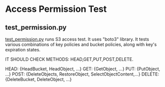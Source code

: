 # Access Permission Test

## test_permission.py

[test_permission.py](test_permission.py) runs S3 access test.  It uses
"boto3" library.  It tests various combinations of key policies and
bucket policies, along with key's expiration states.

IT SHOULD CHECK METHODS: HEAD,GET,PUT,POST,DELETE.

HEAD: {HeadBucket, HeadObject, ...}
GET: {GetObject, ...}
PUT: {PutObject, ...}
POST: {DeleteObjects, RestoreObject, SelectObjectContent,...}
DELETE: {DeleteBucket, DeleteObject, ...}
